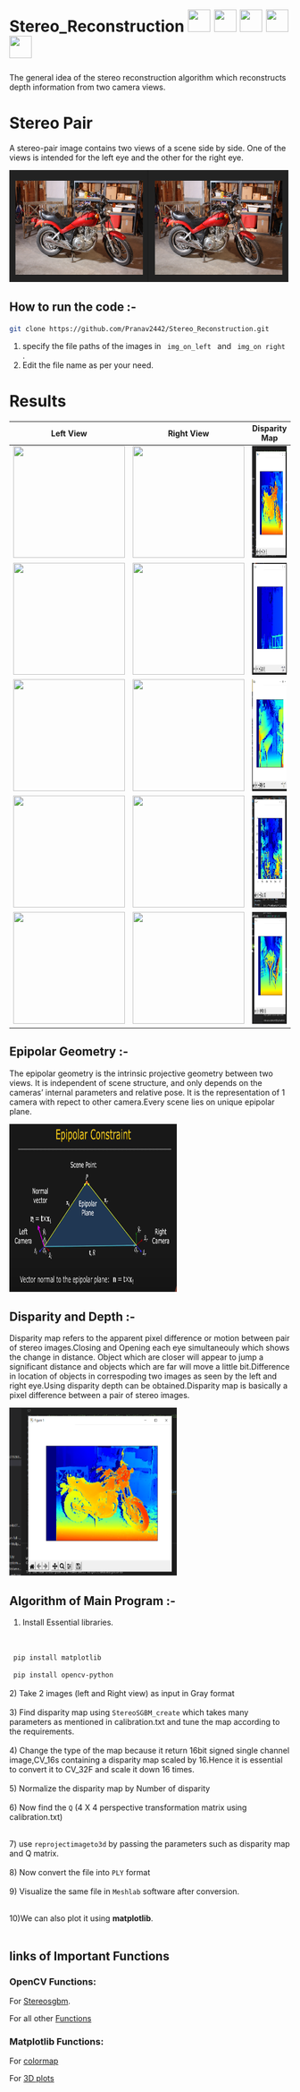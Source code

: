




# Stereo_Reconstruction <img src="Results/PLY GIF/Bike.gif" width="40" height="40" /> <img src="Results/PLY GIF/Classroom.gif" width="40" height="40" /> <img src="Results/PLY GIF/Piano.gif" width="40" height="40" /> <img src="Results/PLY GIF/Hall.gif" width="40" height="40" />  <img src="Results/PLY GIF/chair.gif" width="40" height="40" />

The general idea of the stereo reconstruction algorithm which reconstructs depth information from two camera views. 

# Stereo Pair

A stereo-pair image contains two views of a scene side by side. One of the views is intended for the left eye and the other for the right eye.

<img src="imp/b.png" width="500" height="200" />



## How to run the code :- 


~~~ bash
git clone https://github.com/Pranav2442/Stereo_Reconstruction.git
~~~  
  
  

1) specify the file paths of the images in <code> img_on_left </code>  and <code> img_on right </code>.
2) Edit the file name as per your need.


# Results 

| Left View | Right View | Disparity Map  | 3D Reconstruction |
| -------- | -------- | -------- | -------- |
| <img src="Images/Bike/im0.png" width="200" height="200" />   | <img src="Images/Bike/im1.png" width="200" height="200" /> |<img src="Disparity Maps/Bike.png" width="200" height="200" />  | <img src="Results/PLY GIF/Bike.gif" width="200" height="200" />       |
| <img src="Images/CLassroom/Classroom0.png" width="200" height="200" />   | <img src="Images/CLassroom/Classroom1.png" width="200" height="200" /> |<img src="Disparity Maps/ClassRoom.png" width="200" height="200" />  | <img src="Results/PLY GIF/Classroom.gif" width="200" height="200" />       |
| <img src="Images/Piano/piano0.png" width="200" height="200" />   | <img src="Images/Piano/piano0.png" width="200" height="200" /> |<img src="Disparity Maps/Piano.png" width="200" height="200" />  | <img src="Results/PLY GIF/Piano.gif" width="200" height="200" />       |
| <img src="Images/Hall/hall0.png" width="200" height="200" />   | <img src="Images/Hall/hall1.png" width="200" height="200" /> |<img src="Disparity Maps/hall.png" width="200" height="200" />  | <img src="Results/PLY GIF/Hall.gif" width="200" height="200" />       |
| <img src="Images/Chair/c0.png" width="200" height="200" />   | <img src="Images/Chair/c1.png" width="200" height="200" /> |<img src="Disparity Maps/Chair.png" width="200" height="200" />  | <img src="Results/PLY GIF/chair.gif" width="200" height="200" />       |







<!--## Types of Projections:-

### 1) Eucledian or Isometric transformation:-<br/>

Whenever Image is transformed or rotated around any point is called as Eucledian transfrom.Eucledian transform is a subset of affine transform.

&emsp;&emsp;&emsp;a) Distance is Preserved.<br/>

&emsp;&emsp;&emsp;b) Angles are preserved.<br/>

&emsp;&emsp;&emsp;c) Shapes are preserved.<br/>

<br/>
<br/>

### 2) Affine Transformation:-<br/>

A transformation that can be expressed in the form of a matrix multiplication (linear transformation) followed by a vector addition (translation).There are 6 degrees of freedom.2 Degrres for translation,1 for rotation, 1 for scaling,1 for scaling direction and 1 for scaling ratio.Using 2*3 matrix It can be rotated,sheared,translated and scale the image.<br/>

&emsp;&emsp;&emsp;a) Square won't be square <br/>

&emsp;&emsp;&emsp;b) Parallel lines are preserved but many be sheared.<br/>

### 3) Projective Transform :- <br/>

A projective transformation is a transformation used in projective geometry: it is the composition of a pair of perspective projections. It describes what happens to the perceived positions of observed objects when the point of view of the observer changes. 

## Difference Between Projective and Affine Transformations :- <br/>
<br/><br/>
&emsp;&emsp;&emsp;a) In the projective transformation parallelism,length and angles are not preserved but it can preserve collinearity and incidence.<br/>

&emsp;&emsp;&emsp;b) As the Affine transformation is a special case of the projective transformation,it has the same .It preserves parallelism. <br/>

## Camera Parameters :- 

Camera parameters are the parameters used in a camera  to describe the mathematical relationship between the 3D coordinates of a point in the scene from which the light comes from and the 2D coordinates of its projection onto the image plane. There are 2 types of camera Parameters Intrinsic and Extrinsic.

### Intrinsic Parameters :-  <br/>

Characterize the transformation from image plane coordinates to pixel coordinates, in each camera.The intrinsic parameters include the focal length, the optical center, also known as the principal point, and the skew coefficient. The camera intrinsic matrix, K, is defined as <br/>

<img src="imp/Intrinsic.png" width="300" height="300" /> 

### Extrinsic Parameters :- <br/>

It defines the location and orientation of the camera with respect to the world frame.<br/>
<img src="imp/Extrinsic.png" width="300" height="300" />-->
## Epipolar Geometry :- <br/>


The epipolar geometry is the intrinsic projective geometry between two views. It is
independent of scene structure, and only depends on the cameras’ internal parameters
and relative pose.  It is the representation of 1 camera with repect to other camera.Every scene lies on unique epipolar plane.<br/>

<img src="imp/epipolar.png" width="300" height="300" />



## Disparity and Depth :- <br/>

Disparity map refers to the apparent pixel difference or motion between pair of stereo images.Closing and Opening each eye simultaneouly which shows the change in distance. Object which are closer will appear to jump a significant distance and objects which are far will move a little bit.Difference in location of objects in correspoding two images as seen by the left and right eye.Using disparity depth can be obtained.Disparity map is basically a pixel difference between a pair of stereo images.<br/>


<img src="Disparity Maps/Bike.png" width="300" height="300" />








<!--## Algorithm to obtain Disparity map:- <br/>
1)Import essential libraries such as opencv and pyplot from matplotlib.<br/>
<br/>
2) Take 2 images (left and Right view) as input in Gray format<br/>
<br/>
3) We can use StereoBM_create or StereoSGBM_create anyone will do fine according to our requirements.<br/>
<br/>&emsp;&emsp; a) StereoBM_create takes only two parameters, BM stands for block matching algorithm.<br/>
<br/>&emsp;&emsp; b) StereoSGBM_create take more than two parameters.<br/>
<br/>
4) Refer the calibration.txt file to tune the parameters.<br/>
<br/>
5) Use Stereo.compute to obtained the disparity map.<br/>
<br/>
6) Change the type of the map because it return 16bit signed single channel image,CV_16s containing a disparity map scaled by 16.Hence it is essential to convert it to CV_32F and scale it down 16 times. <br/>
<br/>
7) Normalize the disparity map by Number of disparity <br/>
<br/>
8) show the disparity map using matplotlib , plt.imshow() <br/>
<br/>
<br/> &emsp;&emsp; a) "jet" use to show heat map effect .<br/>
<br/> &emsp;&emsp; b) "grey" use to show map in Gray color.<br/>-->


## Algorithm of Main Program :- 

1) Install Essential libraries.<br/>
<br/>

<code>  pip install matplotlib </code>


<code> pip install opencv-python </code> <br/>
<br/>
2) Take 2 images (left and Right view) as input in Gray format<br/>
<br/>
3) Find disparity map using <code>StereoSGBM_create</code> which takes many parameters as mentioned in calibration.txt and tune the map according to the requirements.<br/>
<br/>
4) Change the type of the map because it return 16bit signed single channel image,CV_16s containing a disparity map scaled by 16.Hence it is essential to convert it to CV_32F and scale it down 16 times. <br/>
<br/>
5) Normalize the disparity map by Number of disparity <br/>
<br/>
6) Now find the <code>Q</code> (4 X 4 perspective transformation matrix using calibration.txt)<br/>
<!--&emsp;&emsp; &emsp;&emsp; &emsp;&emsp; a) f=focal length <br/>
&emsp;&emsp; &emsp;&emsp; &emsp;&emsp; b) b=baseline <br/>-->
<br/>
7) use <code>reprojectimageto3d</code> by passing the parameters such as disparity map and Q matrix.<br/>
<br/>
8) Now convert the file into <code>PLY</code> format<br/>
<br/>
9) Visualize the same file in <code>Meshlab</code> software after conversion.<br/>
<br/>

10)We can also plot it using **matplotlib**.<br/>
<br/>

<!--<br/> &emsp;&emsp; a) Number of disparities (numDisparities):-<br/>
&emsp;&emsp; &emsp;&emsp; &emsp;&emsp; &emsp;&emsp; Sets the range of disparity values to be searched. The overall range is from minimum disparity value to minimum 
disparity value + number of disparities. <br/>
<br/>
<br/> &emsp;&emsp; b)  Block size (blockSize):-<br/>
&emsp;&emsp; &emsp;&emsp; &emsp;&emsp; &emsp;&emsp; Size of the sliding window used for block matching to find corresponding pixels in a rectified stereo image pair. A higher value indicates a larger window size. <br/>
<br/>
<br/> &emsp;&emsp; c)  Pre-Filter Type (preFilterType):-<br/>
&emsp;&emsp; &emsp;&emsp; &emsp;&emsp; &emsp;&emsp;Parameter to decide the type of pre-filtering to be applied to the images before passing to the block matching algorithm. This step enhances the texture information and improves the results of the block matching algorithm. <br/>
<br/>
<br/> &emsp;&emsp; d)  Pre-filter size (preFilterSize):-<br/>
&emsp;&emsp; &emsp;&emsp; &emsp;&emsp; &emsp;&emsp;Window size of the filter used in the pre-filtering stage.<br/>
<br/>
<br/> &emsp;&emsp; d)  Pre-filter cap (preFilterCap):-<br/>
&emsp;&emsp; &emsp;&emsp; &emsp;&emsp;Limits the filtered output to a specific value.<br/>
<br/>
<br/> &emsp;&emsp; e)  Speckle range (speckleRange) :-<br/>
&emsp;&emsp; &emsp;&emsp; &emsp;&emsp; Speckles are produced near the boundaries of the objects, where the matching window catches the foreground on one side and the background on the other. To get rid of these artifacts we apply speckle filter.<br/>
<br/>-->

<!--~~~ bash
  
  ply_header = '''ply
	format ascii 1.0
	element vertex %(vert_num)d
	property float x
	property float y
	property float z
	property uchar blue
	property uchar green
	property uchar red
	end_header
	'''
with open('bike.ply', 'w') as f:
	f.write(ply_header %dict(vert_num = len(xyz)))
	np.savetxt(f, xyz, '%f %f %f %d %d %d')
  ~~~
  
<br/>
 -->




<!--# Libraries Used :-

## Opencv

[OpenCV](https://opencv.org/) is the huge open-source library for the computer vision, machine learning, and image processing and now it plays a major role in real-time operation

## Installation

Use the package manager [pip](https://pip.pypa.io/en/stable/) to install Opencv.

```bash
pip install opencv-python
```
## Matplotlib:-
[Matplotlib](https://matplotlib.org/) is a comprehensive library for creating static, animated, and interactive visualizations in Python.

```bash
pip install matplotlib
```-->
## links of Important Functions
### OpenCV Functions:
For [Stereosgbm](https://docs.opencv.org/4.5.3/d2/d85/classcv_1_1StereoSGBM.html).


For all other [Functions](https://docs.opencv.org/4.5.2/d6/d00/tutorial_py_root.html)
### Matplotlib Functions:

For [colormap](https://matplotlib.org/stable/tutorials/colors/colormaps.html)


For [3D plots](https://matplotlib.org/2.0.2/mpl_toolkits/mplot3d/tutorial.html)

<!--## How to run the code :- 


~~~ bash
git clone https://github.com/Pranav2442/Stereo_Reconstruction.git
~~~  
  
  

1) specify the file paths of the images in <code> img_on_left </code>  and <code> img_on right </code>.
2) Edit the file name as per your need.


# Results 

| Left View | Right View | Disparity Map  | 3D Reconstruction |
| -------- | -------- | -------- | -------- |
| <img src="Images/Bike/im0.png" width="200" height="200" />   | <img src="Images/Bike/im1.png" width="200" height="200" /> |<img src="Disparity Maps/Bike.png" width="200" height="200" />  | <img src="Results/PLY GIF/Bike.gif" width="200" height="200" />       |
| <img src="Images/CLassroom/Classroom0.png" width="200" height="200" />   | <img src="Images/CLassroom/Classroom1.png" width="200" height="200" /> |<img src="Disparity Maps/ClassRoom.png" width="200" height="200" />  | <img src="Results/PLY GIF/Classroom.gif" width="200" height="200" />       |
| <img src="Images/Piano/piano0.png" width="200" height="200" />   | <img src="Images/Piano/piano0.png" width="200" height="200" /> |<img src="Disparity Maps/Piano.png" width="200" height="200" />  | <img src="Results/PLY GIF/Piano.gif" width="200" height="200" />       |
| <img src="Images/Hall/hall0.png" width="200" height="200" />   | <img src="Images/Hall/hall1.png" width="200" height="200" /> |<img src="Disparity Maps/hall.png" width="200" height="200" />  | <img src="Results/PLY GIF/Hall.gif" width="200" height="200" />       |
| <img src="Images/Chair/c0.png" width="200" height="200" />   | <img src="Images/Chair/c1.png" width="200" height="200" /> |<img src="Disparity Maps/Chair.png" width="200" height="200" />  | <img src="Results/PLY GIF/chair.gif" width="200" height="200" />       |-->




<!--### Video

<!--https://user-images.githubusercontent.com/74892541/136580053-341a3c40-34ff-4c78-b661-b45df25f9ec2.mp4-->







































                                      
